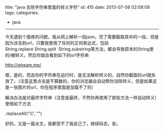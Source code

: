 title: "java 去除字符串里面的转义字符"
id: 415
date: 2013-07-08 02:08:08
tags: 
categories:
- java
---

今天遇到个蛋疼的问题，我从网上解析一段json，完了需要截取其中的一段，但是因为涉及到url，只要我使用了任何的正则表达式，包括String.replace String.spilt  String.substring等方法，都会导致原本的String里的/被转义，然后你就会看到如下的url字符串

[http:\/\/wheam.me\/](http://wheam.me/)

嗯，是的，而且你的字符串在运行时，是无法解析转义的，自然你截取的url就失效了。（注意这里点击是不算数的，你的浏览器会自动帮你消除转义，但是如果这是一张图片的url，你在程序里面是加载不了的）

解决办法是对最终字符串（注意是最终，不然你再使用了那些方法一样自动转义）使用如下方法

.replaceAll("\\\\", "")

好的，又是一篇水文，我都受不了我自己了，继续码去，安。
